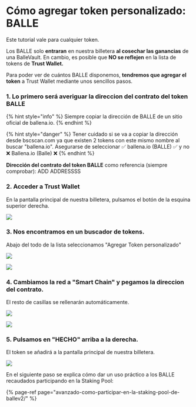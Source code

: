 # Cómo agregar token personalizado: BALLE

Este tutorial vale para cualquier token.

Los BALLE solo **entraran** en nuestra billetera **al cosechar las ganancias** de una BalleVault. En cambio, es posible que **NO se reflejen** en la lista de tokens de **Trust Wallet.**

Para poder ver de cuántos BALLE disponemos, **tendremos que agregar el token** a Trust Wallet mediante unos sencillos pasos.



### 1. Lo primero será averiguar la direccion del contrato del token BALLE

{% hint style="info" %}
Siempre copiar la dirección de BALLE de un sitio oficial de ballena.io.
{% endhint %}

{% hint style="danger" %}
Tener cuidado si se va a copiar la dirección desde bscscan.com ya que existen 2 tokens con este mismo nombre al buscar "ballena.io". Asegurarse de seleccionar ✅ ballena.io \(BALLE\) ✅ y no ❌ Ballena.io \(Balle\) ❌ 
{% endhint %}

**Dirección del contrato del token BALLE** como referencia \(siempre comprobar\): ADD ADDRESSSS



### 2. Acceder a Trust Wallet

En la pantalla principal de nuestra billetera, pulsamos el botón de la esquina superior derecha.



![](../../../../../.gitbook/assets/photo6034987384199820715.jpg)



### 3. Nos encontramos en un buscador de tokens.

Abajo del todo de la lista seleccionamos "Agregar Token personalizado"

![](../../../../../.gitbook/assets/photo6034987384199820702%20%281%29.jpg)

![](../../../../../.gitbook/assets/photo6034987384199820713.jpg)



### 4. Cambiamos la red a "Smart Chain" y pegamos la direccion del contrato.

El resto de casillas se rellenarán automáticamente.



![](../../../../../.gitbook/assets/photo6034987384199820712%20%281%29.jpg)

![](../../../../../.gitbook/assets/photo6034987384199820711%20%281%29.jpg)



### 5. Pulsamos en "HECHO" arriba a la derecha.

El token se añadirá a la pantalla principal de nuestra billetera.



![](../../../../../.gitbook/assets/photo6034987384199820709.jpg)





En el siguiente paso se explica cómo dar un uso práctico a los BALLE recaudados participando en la Staking Pool:

{% page-ref page="avanzado-como-participar-en-la-staking-pool-de-ballev2/" %}





